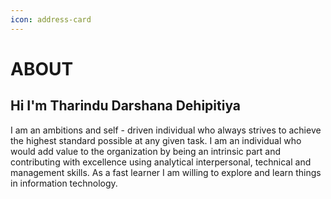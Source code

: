 ```yaml
---
icon: address-card
---
```


# ABOUT

## Hi I'm Tharindu Darshana Dehipitiya



I am an ambitions and self - driven individual who always strives to achieve the highest standard possible at any given task. I am an individual who would add value to the organization by being an intrinsic part and contributing with excellence using analytical interpersonal, technical and management skills. As a fast learner I am willing to explore and learn things in information technology.
